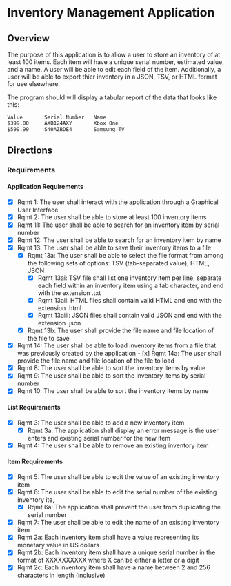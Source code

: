 # Inventory Management Application

## Overview

The purpose of this application is to allow a user to store an inventory of at least 100 items. Each item will have a unique serial number, estimated value, and a name. A user will be able to edit each field of the item. Additionally, a user will be able to export thier inventory in a JSON, TSV, or HTML format for use elsewhere.

The program should will display a tabular report of the data that looks like this:

~~~
Value       Serial Number   Name
$399.00     AXB124AXY       Xbox One
$599.99     S40AZBDE4       Samsung TV
~~~

## Directions

### Requirements

#### Application Requirements
- [x] Rqmt 1: The user shall interact with the application through a Graphical User Interface
- [x] Rqmt 2: The user shall be able to store at least 100 inventory items
- [x] Rqmt 11: The user shall be able to search for an inventory item by serial number
- [x] Rqmt 12: The user shall be able to search for an inventory item by name
- [x] Rqmt 13: The user shall be able to save their inventory items to a file
    - [x] Rqmt 13a: The user shall be able to select the file format from among the following sets of options: TSV (tab-separated value), HTML, JSON
        - [x] Rqmt 13ai: TSV file shall list one inventory item per line, separate each field within an inventory item using a tab character, and end with the extension .txt
        - [x] Rqmt 13aii: HTML files shall contain valid HTML and end with the extension .html
        - [x] Rqmt 13aiii: JSON files shall contain valid JSON and end with the extension .json
    - [x] Rqmt 13b: The user shall provide the file name and file location of the file to save
- [x] Rqmt 14: The user shall be able to load inventory items from a file that was previously created by the application
      - [x] Rqmt 14a: The user shall provide the file name and file location of the file to load
- [x] Rqmt 8: The user shall be able to sort the inventory items by value
- [x] Rqmt 9: The user shall be able to sort the inventory items by serial number
- [x] Rqmt 10: The user shall be able to sort the inventory items by name

#### List Requirements
- [x] Rqmt 3: The user shall be able to add a new inventory item
  - [x] Rqmt 3a: The application shall display an error message is the user enters and existing serial number for the new item
- [x] Rqmt 4: The user shall be able to remove an existing inventory item

#### Item Requirements
- [x] Rqmt 5: The user shall be able to edit the value of an existing inventory item
- [x] Rqmt 6: The user shall be able to edit the serial number of the existing inventory ite,
  - [x] Rqmt 6a: The application shall prevent the user from duplicating the serial number
- [x] Rqmt 7: The user shall be able to edit the name of an existing inventory item
- [x] Rqmt 2a: Each inventory item shall have a value representing its monetary value in US dollars
- [x] Rqmt 2b: Each inventory item shall have a unique serial number in the format of XXXXXXXXXX where X can be either a letter or a digit
- [x] Rqmt 2c: Each inventory item shall have a name between 2 and 256 characters in length (inclusive)
